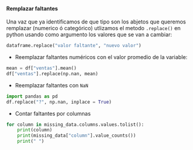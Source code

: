 #### Remplazar faltantes
Una vaz que ya identificamos de que tipo son los abjetos que queremos remplazar (numerico ó categórico) utlizamos el metodo `.replace()` en python usando como argumento los valores que se van a cambiar:

```py
dataframe.replace("valor faltante", "nuevo valor")
```

- Reemplazar faltantes numéricos con el valor promedio de la variable:
```py
mean = df["ventas"].mean()
df["ventas"].replace(np.nan, mean)
```

- Reemplazar faltantes con `NaN`
```py
import pandas as pd
df.replace("?", np.nan, inplace = True)
```
- Contar faltantes por columnas
```py
for column in missing_data.columns.values.tolist():
	print(column)
	print(missing_data["column"].value_counts())
	print(" ")
```